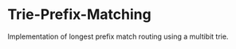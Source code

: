 Trie-Prefix-Matching
====================

Implementation of longest prefix match routing using a multibit trie.
